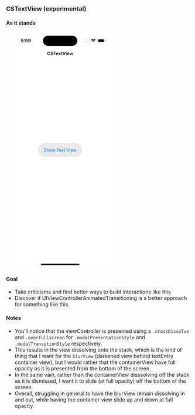 ### CSTextView (experimental)

#### As it stands
![myGif](https://github.com/coltonswapp/CSTextViewTest/blob/main/CSTextViewTest/CSTextView.gif)

#### Goal
- Take criticisms and find better ways to build interactions like this
- Discover if UIViewControllerAnimatedTransitioning is a better approach for something like this

#### Notes
- You'll notice that the viewController is presented using a `.crossDissolve` and `.overfullscreen` for `.modalPresentationStyle` and `.modalTransitionStyle` respectively.
- This results in the view dissolving onto the stack, which is the kind of thing that I want for the `blurView` (darkened view behind textEntry container view),
but I would rather that the containerView have full opacity as it is presented from the bottom of the screen.
- In the same vain, rather than the containerView disssolving off the stack as it is dismissed, I want it to slide (at full opacity) off the bottom of the screen.
- Overall, struggling in general to have the blurView remain dissolving in and out, while having the container view slide up and down at full opacity. 
